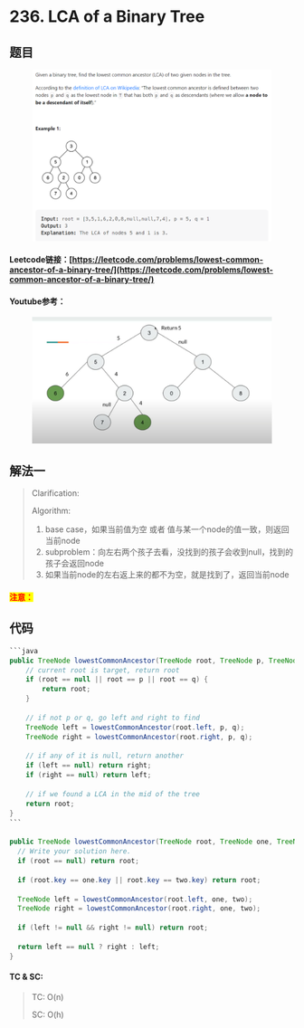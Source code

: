 # 236. LCA of a Binary Tree

## 题目

<figure><img src="../../.gitbook/assets/image (2) (2).png" alt=""><figcaption></figcaption></figure>

#### Leetcode链接：[https://leetcode.com/problems/lowest-common-ancestor-of-a-binary-tree/](https://leetcode.com/problems/lowest-common-ancestor-of-a-binary-tree/)

#### Youtube参考：

<figure><img src="../../.gitbook/assets/image (156) (1).png" alt=""><figcaption></figcaption></figure>

## 解法一

> Clarification:&#x20;
>
> Algorithm:&#x20;
>
> 1. base case，如果当前值为空 或者 值与某一个node的值一致，则返回当前node
> 2. subproblem：向左右两个孩子去看，没找到的孩子会收到null，找到的孩子会返回node
> 3. 如果当前node的左右返上来的都不为空，就是找到了，返回当前node

#### <mark style="color:red;">注意：</mark>

## 代码

````java
```java
public TreeNode lowestCommonAncestor(TreeNode root, TreeNode p, TreeNode q) {
    // current root is target, return root
    if (root == null || root == p || root == q) {
        return root;
    }

    // if not p or q, go left and right to find
    TreeNode left = lowestCommonAncestor(root.left, p, q);
    TreeNode right = lowestCommonAncestor(root.right, p, q);

    // if any of it is null, return another
    if (left == null) return right;
    if (right == null) return left;

    // if we found a LCA in the mid of the tree
    return root;
}
```

public TreeNode lowestCommonAncestor(TreeNode root, TreeNode one, TreeNode two) {
  // Write your solution here.
  if (root == null) return root;

  if (root.key == one.key || root.key == two.key) return root;

  TreeNode left = lowestCommonAncestor(root.left, one, two);
  TreeNode right = lowestCommonAncestor(root.right, one, two);

  if (left != null && right != null) return root;

  return left == null ? right : left;
}
````

#### TC & SC:&#x20;

> TC: O(n)
>
> SC: O(h)
